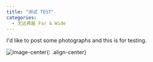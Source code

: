```yaml
---
title: "测试 TEST"
categories:
  - 无远弗届 Far & Wide
---
```


I'd like to post some photographs and this is for testing.

![image-center](http://jackie9.github.io/assets/images/G76A1054.jpeg){: .align-center}

